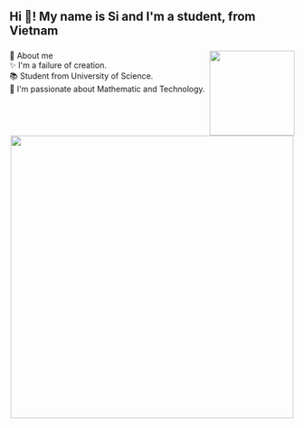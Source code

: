 <h2 align="left">Hi 👋! My name is Si and I'm a student, from Vietnam</h2>

###

<img align="right" height="150" src="https://media4.giphy.com/media/v1.Y2lkPTc5MGI3NjExbGUwZnhkaG50ZHphZHUxMzE2eDNyN2lnZDAxdGJrYmpvOHd0dDB3aCZlcD12MV9pbnRlcm5hbF9naWZfYnlfaWQmY3Q9Zw/gx54W1mSpeYMg/giphy.webp"  />

###

<p align="left">🤖 About me<br>  ✨ I'm a failure of creation.<br>  📚 Student from University of Science.<br>  🔭 I'm passionate about Mathematic and Technology.</p>

###

<div align="center">
  <img height="500" src="https://media3.giphy.com/media/v1.Y2lkPTc5MGI3NjExZ2VieWQweW02YTBhY3R6bHI4dndvYW8xa2R2cDRjOXFlb3p1cW1lNSZlcD12MV9pbnRlcm5hbF9naWZfYnlfaWQmY3Q9Zw/Basrh159dGwKY/giphy.webp"  />
</div>

###
